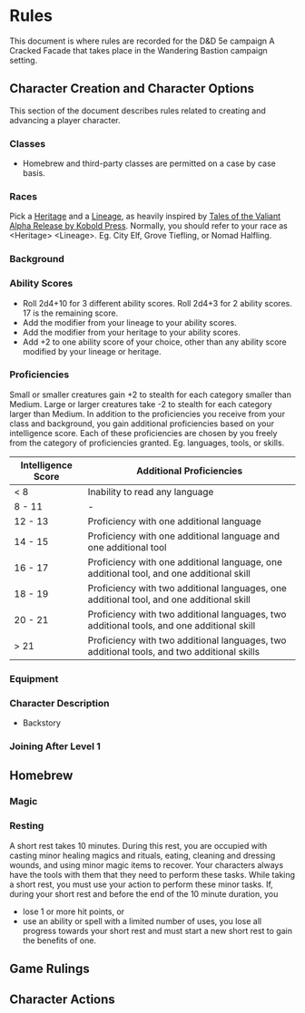 # Rules

This document is where rules are recorded for the D&D 5e campaign A Cracked Facade that takes place in the Wandering Bastion campaign setting.

## Character Creation and Character Options

This section of the document describes rules related to creating and advancing a player character.

### Classes

- Homebrew and third-party classes are permitted on a case by case basis.

### Races

Pick a [Heritage](heritage/index.md) and a [Lineage](lineage/index.md), as heavily inspired by [Tales of the Valiant Alpha Release by Kobold Press](https://koboldpress.com/kpstore/product/tales-of-the-valiant-alpha-release-pdf/). Normally, you should refer to your race as \<Heritage\> \<Lineage\>. Eg. City Elf, Grove Tiefling, or Nomad Halfling.

### Background

### Ability Scores

- Roll 2d4+10 for 3 different ability scores. Roll 2d4+3 for 2 ability scores. 17 is the remaining score.
- Add the modifier from your lineage to your ability scores.
- Add the modifier from your heritage to your ability scores.
- Add +2 to one ability score of your choice, other than any ability score modified by your lineage or heritage.

### Proficiencies

Small or smaller creatures gain +2 to stealth for each category smaller than Medium. Large or larger creatures take -2 to stealth for each category larger than Medium.
In addition to the proficiencies you receive from your class and background, you gain additional proficiencies based on your intelligence score. Each of these proficiencies are chosen by you freely from the category of proficiencies granted. Eg. languages, tools, or skills.

| Intelligence Score | Additional Proficiencies                                                                   |
| ------------------ | ------------------------------------------------------------------------------------------ |
| < 8                | Inability to read any language                                                             |
| 8 - 11             | -                                                                                          |
| 12 - 13            | Proficiency with one additional language                                                   |
| 14 - 15            | Proficiency with one additional language and one additional tool                           |
| 16 - 17            | Proficiency with one additional language, one additional tool, and one additional skill    |
| 18 - 19            | Proficiency with two additional languages, one additional tool, and one additional skill   |
| 20 - 21            | Proficiency with two additional languages, two additional tools, and one additional skill  |
| > 21               | Proficiency with two additional languages, two additional tools, and two additional skills |

### Equipment

### Character Description

- Backstory

### Joining After Level 1

## Homebrew

### Magic

### Resting

A short rest takes 10 minutes. During this rest, you are occupied with casting minor healing magics and rituals, eating, cleaning and dressing wounds, and using minor magic items to recover. Your characters always have the tools with them that they need to perform these tasks. While taking a short rest, you must use your action to perform these minor tasks. If, during your short rest and before the end of the 10 minute duration, you
- lose 1 or more hit points, or
- use an ability or spell with a limited number of uses,
you lose all progress towards your short rest and must start a new short rest to gain the benefits of one.

## Game Rulings

## Character Actions


